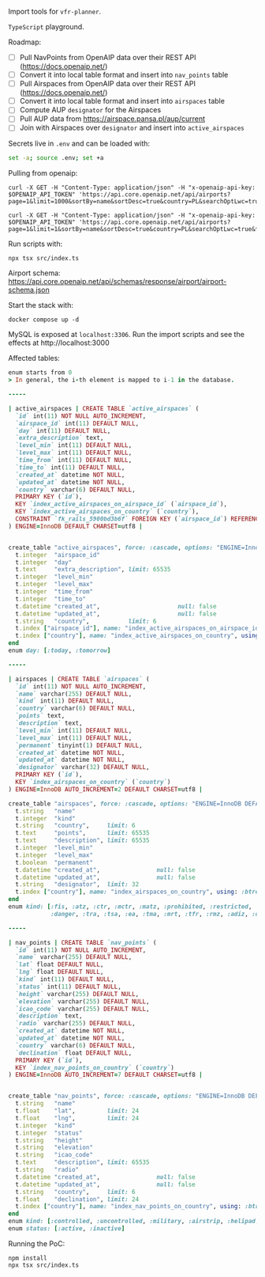 Import tools for `vfr-planner`.

`TypeScript` playground.

Roadmap:

* [ ] Pull NavPoints from OpenAIP data over their REST API (https://docs.openaip.net/)
* [ ] Convert it into local table format and insert into `nav_points` table
* [ ] Pull Airspaces from OpenAIP data over their REST API (https://docs.openaip.net/)
* [ ] Convert it into local table format and insert into `airspaces` table
* [ ] Compute AUP `designator` for the Airspaces
* [ ] Pull AUP data from https://airspace.pansa.pl/aup/current
* [ ] Join with Airspaces over `designator` and insert into `active_airspaces`
 
Secrets live in `.env` and can be loaded with:

```sh
set -a; source .env; set +a
```

Pulling from openaip:
```
curl -X GET -H "Content-Type: application/json" -H "x-openaip-api-key: $OPENAIP_API_TOKEN" 'https://api.core.openaip.net/api/airports?page=1&limit=1000&sortBy=name&sortDesc=true&country=PL&searchOptLwc=true'

curl -X GET -H "Content-Type: application/json" -H "x-openaip-api-key: $OPENAIP_API_TOKEN" 'https://api.core.openaip.net/api/airports?page=1&limit=1&sortBy=name&sortDesc=true&country=PL&searchOptLwc=true&fields=name,icaoCode,elevation&search=EPWS'

```

Run scripts with:
```
npx tsx src/index.ts
```

Airport schema: https://api.core.openaip.net/api/schemas/response/airport/airport-schema.json

Start the stack with:
```
docker compose up -d
```

MySQL is exposed at `localhost:3306`. Run the import scripts and see the effects at http://localhost:3000

Affected tables:

```ruby
enum starts from 0
> In general, the i-th element is mapped to i-1 in the database.

-----

| active_airspaces | CREATE TABLE `active_airspaces` (
  `id` int(11) NOT NULL AUTO_INCREMENT,
  `airspace_id` int(11) DEFAULT NULL,
  `day` int(11) DEFAULT NULL,
  `extra_description` text,
  `level_min` int(11) DEFAULT NULL,
  `level_max` int(11) DEFAULT NULL,
  `time_from` int(11) DEFAULT NULL,
  `time_to` int(11) DEFAULT NULL,
  `created_at` datetime NOT NULL,
  `updated_at` datetime NOT NULL,
  `country` varchar(6) DEFAULT NULL,
  PRIMARY KEY (`id`),
  KEY `index_active_airspaces_on_airspace_id` (`airspace_id`),
  KEY `index_active_airspaces_on_country` (`country`),
  CONSTRAINT `fk_rails_5900bd3b6f` FOREIGN KEY (`airspace_id`) REFERENCES `airspaces` (`id`)
) ENGINE=InnoDB DEFAULT CHARSET=utf8 |


create_table "active_airspaces", force: :cascade, options: "ENGINE=InnoDB DEFAULT CHARSET=utf8" do |t|
  t.integer  "airspace_id"
  t.integer  "day"
  t.text     "extra_description", limit: 65535
  t.integer  "level_min"
  t.integer  "level_max"
  t.integer  "time_from"
  t.integer  "time_to"
  t.datetime "created_at",                      null: false
  t.datetime "updated_at",                      null: false
  t.string   "country",           limit: 6
  t.index ["airspace_id"], name: "index_active_airspaces_on_airspace_id", using: :btree
  t.index ["country"], name: "index_active_airspaces_on_country", using: :btree
end
enum day: [:today, :tomorrow]

-----

| airspaces | CREATE TABLE `airspaces` (
  `id` int(11) NOT NULL AUTO_INCREMENT,
  `name` varchar(255) DEFAULT NULL,
  `kind` int(11) DEFAULT NULL,
  `country` varchar(6) DEFAULT NULL,
  `points` text,
  `description` text,
  `level_min` int(11) DEFAULT NULL,
  `level_max` int(11) DEFAULT NULL,
  `permanent` tinyint(1) DEFAULT NULL,
  `created_at` datetime NOT NULL,
  `updated_at` datetime NOT NULL,
  `designator` varchar(32) DEFAULT NULL,
  PRIMARY KEY (`id`),
  KEY `index_airspaces_on_country` (`country`)
) ENGINE=InnoDB AUTO_INCREMENT=2 DEFAULT CHARSET=utf8 |

create_table "airspaces", force: :cascade, options: "ENGINE=InnoDB DEFAULT CHARSET=utf8" do |t|
  t.string   "name"
  t.integer  "kind"
  t.string   "country",     limit: 6
  t.text     "points",      limit: 65535
  t.text     "description", limit: 65535
  t.integer  "level_min"
  t.integer  "level_max"
  t.boolean  "permanent"
  t.datetime "created_at",                null: false
  t.datetime "updated_at",                null: false
  t.string   "designator",  limit: 32
  t.index ["country"], name: "index_airspaces_on_country", using: :btree
end
enum kind: [:fis, :atz, :ctr, :mctr, :matz, :prohibited, :restricted,
            :danger, :tra, :tsa, :ea, :tma, :mrt, :tfr, :rmz, :adiz, :other, :notam_point, :ignore]

-----

| nav_points | CREATE TABLE `nav_points` (
  `id` int(11) NOT NULL AUTO_INCREMENT,
  `name` varchar(255) DEFAULT NULL,
  `lat` float DEFAULT NULL,
  `lng` float DEFAULT NULL,
  `kind` int(11) DEFAULT NULL,
  `status` int(11) DEFAULT NULL,
  `height` varchar(255) DEFAULT NULL,
  `elevation` varchar(255) DEFAULT NULL,
  `icao_code` varchar(255) DEFAULT NULL,
  `description` text,
  `radio` varchar(255) DEFAULT NULL,
  `created_at` datetime NOT NULL,
  `updated_at` datetime NOT NULL,
  `country` varchar(6) DEFAULT NULL,
  `declination` float DEFAULT NULL,
  PRIMARY KEY (`id`),
  KEY `index_nav_points_on_country` (`country`)
) ENGINE=InnoDB AUTO_INCREMENT=7 DEFAULT CHARSET=utf8 |


create_table "nav_points", force: :cascade, options: "ENGINE=InnoDB DEFAULT CHARSET=utf8" do |t|
  t.string   "name"
  t.float    "lat",         limit: 24
  t.float    "lng",         limit: 24
  t.integer  "kind"
  t.integer  "status"
  t.string   "height"
  t.string   "elevation"
  t.string   "icao_code"
  t.text     "description", limit: 65535
  t.string   "radio"
  t.datetime "created_at",                null: false
  t.datetime "updated_at",                null: false
  t.string   "country",     limit: 6
  t.float    "declination", limit: 24
  t.index ["country"], name: "index_nav_points_on_country", using: :btree
end
enum kind: [:controlled, :uncontrolled, :military, :airstrip, :helipad, :vfr_point, :ifr_point, :vor, :ndb, :vor_dme, :dme, :other_airstrip]
enum status: [:active, :inactive]
```


Running the PoC:

```
npm install
npx tsx src/index.ts
```
